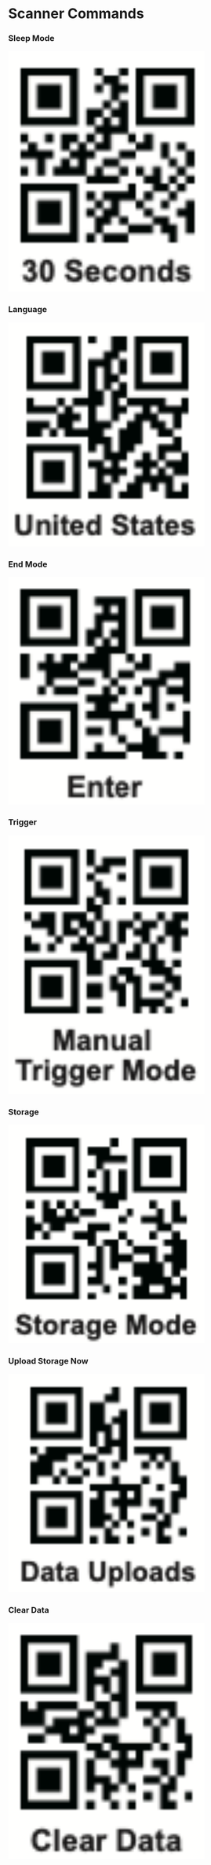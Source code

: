 # Scanner Commands

### Sleep Mode

<img src="./resources//images//Scanner Commands//01 - Sleep Mode - 30 Seconds.png" width="400"/>

### Language

<img src="./resources//images//Scanner Commands//02 - Language - United States.png" width="400"/>

### End Mode

<img src="./resources//images//Scanner Commands//03 - End Mode - Enter.png" width="400"/>

### Trigger

<img src="./resources//images//Scanner Commands//04 - Scanning Mode - Trigger.png" width="400"/>

### Storage

<img src="./resources//images//Scanner Commands//05 - Data Upload - Storage Mode.png" width="400"/>

### Upload Storage Now

<img src="./resources//images//Scanner Commands//06 - Data Upload - Upload Now.png" width="400"/>

### Clear Data

<img src="./resources//images//Scanner Commands//07 - Data - Clear Data.png" width="400"/>
